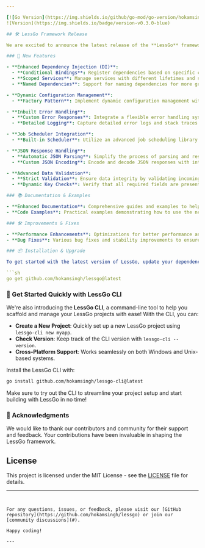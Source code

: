 ```yaml
---

[![Go Version](https://img.shields.io/github/go-mod/go-version/hokamsingh/lessgo-cli)](https://golang.org/dl/)
![Version](https://img.shields.io/badge/version-v0.3.0-blue)

## 🛠️ LessGo Framework Release

We are excited to announce the latest release of the **LessGo** framework! This release introduces several powerful features and enhancements to make your Go development experience even more robust and efficient.

### 🚀 New Features

- **Enhanced Dependency Injection (DI)**:
  - **Conditional Bindings**: Register dependencies based on specific conditions.
  - **Scoped Services**: Manage services with different lifetimes and scopes.
  - **Named Dependencies**: Support for naming dependencies for more granular control.

- **Dynamic Configuration Management**:
  - **Factory Pattern**: Implement dynamic configuration management with factories to handle various application environments and requirements.

- **Inbuilt Error Handling**:
  - **Custom Error Responses**: Integrate a flexible error handling system that returns appropriate HTTP responses based on the error type.
  - **Detailed Logging**: Capture detailed error logs and stack traces for better debugging.

- **Job Scheduler Integration**:
  - **Built-in Scheduler**: Utilize an advanced job scheduling library for managing periodic tasks and background jobs seamlessly.

- **JSON Response Handling**:
  - **Automatic JSON Parsing**: Simplify the process of parsing and responding with JSON data.
  - **Custom JSON Encoding**: Encode and decode JSON responses with integrated error handling.

- **Advanced Data Validation**:
  - **Strict Validation**: Ensure data integrity by validating incoming requests against predefined models.
  - **Dynamic Key Checks**: Verify that all required fields are present in the request payload.

### 📚 Documentation & Examples

- **Enhanced Documentation**: Comprehensive guides and examples to help you get started with the new features and integrations.
- **Code Examples**: Practical examples demonstrating how to use the new features in real-world applications.

### 🛠️ Improvements & Fixes

- **Performance Enhancements**: Optimizations for better performance and reduced resource usage.
- **Bug Fixes**: Various bug fixes and stability improvements to ensure a smoother development experience.

### 📦 Installation & Upgrade

To get started with the latest version of LessGo, update your dependencies using:

```sh
go get github.com/hokamsingh/lessgo@latest
```

### 🌟 Get Started Quickly with LessGo CLI

We're also introducing the **LessGo CLI**, a command-line tool to help you scaffold and manage your LessGo projects with ease! With the CLI, you can:

- **Create a New Project**: Quickly set up a new LessGo project using `lessgo-cli new myapp`.
- **Check Version**: Keep track of the CLI version with `lessgo-cli --version`.
- **Cross-Platform Support**: Works seamlessly on both Windows and Unix-based systems.

Install the LessGo CLI with:

```sh
go install github.com/hokamsingh/lessgo-cli@latest
```

Make sure to try out the CLI to streamline your project setup and start building with LessGo in no time!

### 🙌 Acknowledgments

We would like to thank our contributors and community for their support and feedback. Your contributions have been invaluable in shaping the LessGo framework.

## License

This project is licensed under the MIT License - see the [LICENSE](./LICENSE) file for details.

---
```


For any questions, issues, or feedback, please visit our [GitHub repository](https://github.com/hokamsingh/lessgo) or join our [community discussions](#).

Happy coding!

---
